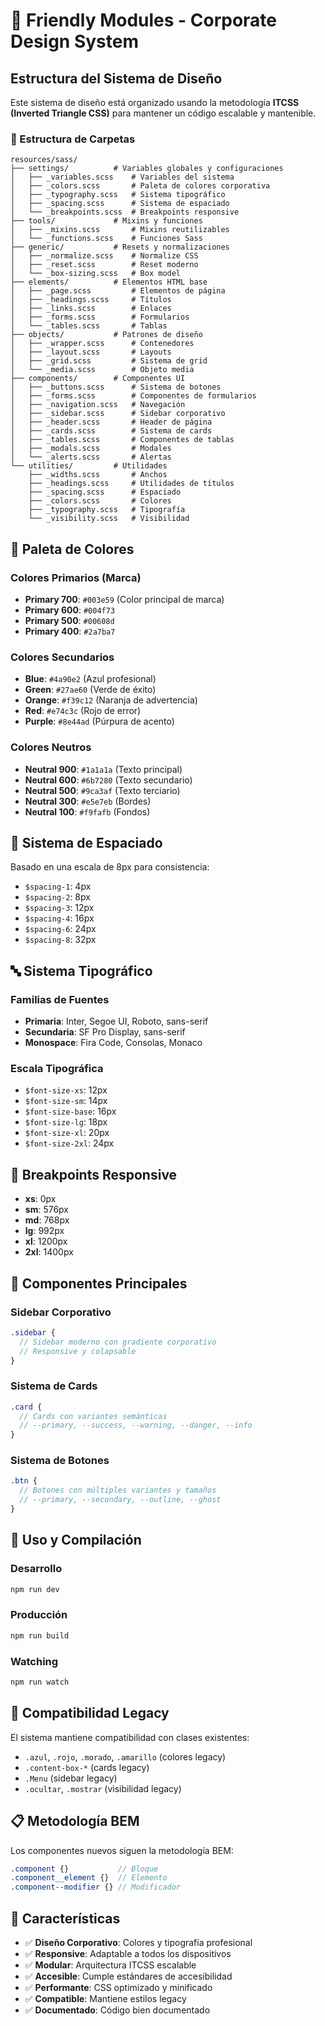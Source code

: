 # 🎨 Friendly Modules - Corporate Design System

## Estructura del Sistema de Diseño

Este sistema de diseño está organizado usando la metodología **ITCSS (Inverted Triangle CSS)** para mantener un código escalable y mantenible.

### 📁 Estructura de Carpetas

```
resources/sass/
├── settings/          # Variables globales y configuraciones
│   ├── _variables.scss    # Variables del sistema
│   ├── _colors.scss       # Paleta de colores corporativa
│   ├── _typography.scss   # Sistema tipográfico
│   ├── _spacing.scss      # Sistema de espaciado
│   └── _breakpoints.scss  # Breakpoints responsive
├── tools/             # Mixins y funciones
│   ├── _mixins.scss       # Mixins reutilizables
│   └── _functions.scss    # Funciones Sass
├── generic/           # Resets y normalizaciones
│   ├── _normalize.scss    # Normalize CSS
│   ├── _reset.scss        # Reset moderno
│   └── _box-sizing.scss   # Box model
├── elements/          # Elementos HTML base
│   ├── _page.scss         # Elementos de página
│   ├── _headings.scss     # Títulos
│   ├── _links.scss        # Enlaces
│   ├── _forms.scss        # Formularios
│   └── _tables.scss       # Tablas
├── objects/           # Patrones de diseño
│   ├── _wrapper.scss      # Contenedores
│   ├── _layout.scss       # Layouts
│   ├── _grid.scss         # Sistema de grid
│   └── _media.scss        # Objeto media
├── components/        # Componentes UI
│   ├── _buttons.scss      # Sistema de botones
│   ├── _forms.scss        # Componentes de formularios
│   ├── _navigation.scss   # Navegación
│   ├── _sidebar.scss      # Sidebar corporativo
│   ├── _header.scss       # Header de página
│   ├── _cards.scss        # Sistema de cards
│   ├── _tables.scss       # Componentes de tablas
│   ├── _modals.scss       # Modales
│   └── _alerts.scss       # Alertas
└── utilities/         # Utilidades
    ├── _widths.scss       # Anchos
    ├── _headings.scss     # Utilidades de títulos
    ├── _spacing.scss      # Espaciado
    ├── _colors.scss       # Colores
    ├── _typography.scss   # Tipografía
    └── _visibility.scss   # Visibilidad
```

## 🎨 Paleta de Colores

### Colores Primarios (Marca)
- **Primary 700**: `#003e59` (Color principal de marca)
- **Primary 600**: `#004f73`
- **Primary 500**: `#00608d`
- **Primary 400**: `#2a7ba7`

### Colores Secundarios
- **Blue**: `#4a90e2` (Azul profesional)
- **Green**: `#27ae60` (Verde de éxito)
- **Orange**: `#f39c12` (Naranja de advertencia)
- **Red**: `#e74c3c` (Rojo de error)
- **Purple**: `#8e44ad` (Púrpura de acento)

### Colores Neutros
- **Neutral 900**: `#1a1a1a` (Texto principal)
- **Neutral 600**: `#6b7280` (Texto secundario)
- **Neutral 500**: `#9ca3af` (Texto terciario)
- **Neutral 300**: `#e5e7eb` (Bordes)
- **Neutral 100**: `#f9fafb` (Fondos)

## 📏 Sistema de Espaciado

Basado en una escala de 8px para consistencia:

- `$spacing-1`: 4px
- `$spacing-2`: 8px
- `$spacing-3`: 12px
- `$spacing-4`: 16px
- `$spacing-6`: 24px
- `$spacing-8`: 32px

## 🔤 Sistema Tipográfico

### Familias de Fuentes
- **Primaria**: Inter, Segoe UI, Roboto, sans-serif
- **Secundaria**: SF Pro Display, sans-serif
- **Monospace**: Fira Code, Consolas, Monaco

### Escala Tipográfica
- `$font-size-xs`: 12px
- `$font-size-sm`: 14px
- `$font-size-base`: 16px
- `$font-size-lg`: 18px
- `$font-size-xl`: 20px
- `$font-size-2xl`: 24px

## 📱 Breakpoints Responsive

- **xs**: 0px
- **sm**: 576px
- **md**: 768px
- **lg**: 992px
- **xl**: 1200px
- **2xl**: 1400px

## 🧩 Componentes Principales

### Sidebar Corporativo
```scss
.sidebar {
  // Sidebar moderno con gradiente corporativo
  // Responsive y colapsable
}
```

### Sistema de Cards
```scss
.card {
  // Cards con variantes semánticas
  // --primary, --success, --warning, --danger, --info
}
```

### Sistema de Botones
```scss
.btn {
  // Botones con múltiples variantes y tamaños
  // --primary, --secondary, --outline, --ghost
}
```

## 🔧 Uso y Compilación

### Desarrollo
```bash
npm run dev
```

### Producción
```bash
npm run build
```

### Watching
```bash
npm run watch
```

## 🔄 Compatibilidad Legacy

El sistema mantiene compatibilidad con clases existentes:

- `.azul`, `.rojo`, `.morado`, `.amarillo` (colores legacy)
- `.content-box-*` (cards legacy)
- `.Menu` (sidebar legacy)
- `.ocultar`, `.mostrar` (visibilidad legacy)

## 📋 Metodología BEM

Los componentes nuevos siguen la metodología BEM:

```scss
.component {}           // Bloque
.component__element {}  // Elemento
.component--modifier {} // Modificador
```

## 🚀 Características

- ✅ **Diseño Corporativo**: Colores y tipografía profesional
- ✅ **Responsive**: Adaptable a todos los dispositivos
- ✅ **Modular**: Arquitectura ITCSS escalable
- ✅ **Accesible**: Cumple estándares de accesibilidad
- ✅ **Performante**: CSS optimizado y minificado
- ✅ **Compatible**: Mantiene estilos legacy
- ✅ **Documentado**: Código bien documentado 